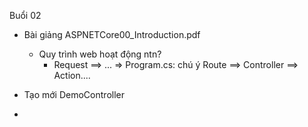 ﻿Buổi 02
- Bài giảng ASPNETCore00_Introduction.pdf
	- Quy trình web hoạt động ntn?
		- Request ==> ... => Program.cs: chú ý Route ==> Controller ==> Action....


- Tạo mới DemoController
- 